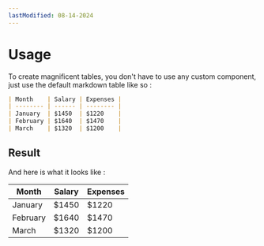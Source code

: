 ```yaml
---
lastModified: 08-14-2024
---
```



# Usage

To create magnificent tables, you don't have to use any custom component, just use the default markdown table like so :

```md
| Month    | Salary | Expenses |
| -------- | ------ | -------- |
| January  | $1450  | $1220    |
| February | $1640  | $1470    |
| March    | $1320  | $1200    |
```
## Result

And here is what it looks like :

| Month    | Salary | Expenses |
| -------- | ------ | -------- |
| January  | $1450  | $1220    |
| February | $1640  | $1470    |
| March    | $1320  | $1200    |
